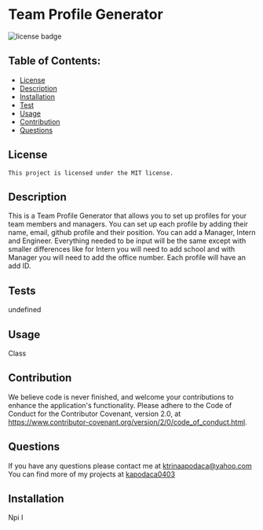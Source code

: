 # Team Profile Generator

![license badge](https://img.shields.io/badge/License-MIT-lightgrey.svg)

## Table of Contents:

- [License](#license)
- [Description](#description)
- [Installation](#installation)
- [Test](#test)
- [Usage](#usage)
- [Contribution](#contribution)
- [Questions](#questions)

## License

    This project is licensed under the MIT license.

## Description

This is a Team Profile Generator that allows you to set up profiles for your team members and managers. You can set up each profile by adding their name, email, github profile and their position. You can add a Manager, Intern and Engineer. Everything needed to be input will be the same except with smaller differences like for Intern you will need to add school and with Manager you will need to add the office number. Each profile will have an add ID.

## Tests

undefined

## Usage

Class

## Contribution

We believe code is never finished, and welcome your contributions to enhance the application's functionality. Please adhere to the Code of Conduct for the Contributor Covenant, version 2.0, at https://www.contributor-covenant.org/version/2/0/code_of_conduct.html.

## Questions

If you have any questions please contact me at ktrinaapodaca@yahoo.com You can find more of my projects at [kapodaca0403](https://github.com/kapodaca0403)

## Installation

Npi I
